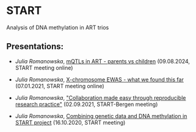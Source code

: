 # START
Analysis of DNA methylation in ART trios

## Presentations:

- _Julia Romanowska_, [mQTLs in ART - parents vs children](Presentation_2024-08-09/JRomanowska_2024-08-09.html) (09.08.2024, START meeting online)

- _Julia Romanowska_, [X-chromosome EWAS - what we found this far](Presentation_07-01-2022/JRom_Xchrom_presentation_2022-01-07.html) (07.01.2021, START meeting online)

- _Julia Romanowska_, ["Collaboration made easy through reproducible research practice"](START-Bergen_meeting_JRomanowska/collaboration_reproducible_research_JRom.html) (02.09.2021, START-Bergen meeting)

- _Julia Romanowska_, [Combining genetic data and DNA methylation in START project](Presentation_16-10-2020/gene-methyl_interact_JRomanowska.html) (16.10.2020, START meeting)
